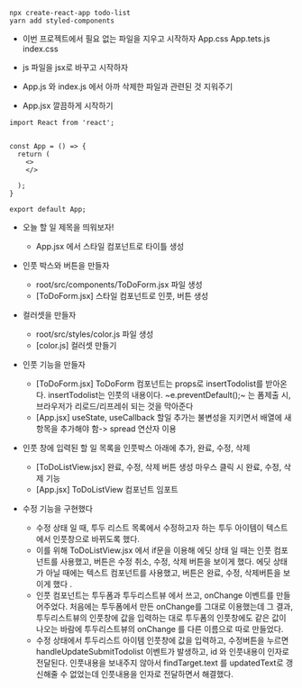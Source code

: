 ~~~
npx create-react-app todo-list
yarn add styled-components
~~~

- 이번 프로젝트에서 필요 없는 파일을 지우고 시작하자
App.css 
App.tets.js
index.css

- js 파일을 jsx로 바꾸고 시작하자
- App.js 와 index.js 에서 아까 삭제한 파일과 관련된 것 지워주기
- App.jsx 깔끔하게 시작하기
~~~
import React from 'react';


const App = () => {
  return (
    <>
    </>
  
  );
}

export default App;
~~~

- 오늘 할 일 제목을 띄워보자! 
    - App.jsx 에서 스타일 컴포넌트로 타이틀 생성

- 인풋 박스와 버튼을 만들자
    - root/src/components/ToDoForm.jsx 파일 생성
    - [ToDoForm.jsx] 스타일 컴포넌트로 인풋, 버튼 생성 

- 컬러셋을 만들자 
    - root/src/styles/color.js 파일 생성
    - [color.js] 컬러셋 만들기

- 인풋 기능을 만들자   
    - [ToDoForm.jsx] 
    ToDoForm 컴포넌트는 props로 insertTodolist를 받아온다. insertTodolist는 인풋의 내용이다.
    ~e.preventDefault();~ 는 폼제출 시, 브라우저가 리로드/리프레쉬 되는 것을 막아준다
    - [App.jsx]
    useState, useCallback 
    할일 추가는 불변성을 지키면서 배열에 새 항목을 추가해야 함-> spread 연산자 이용

- 인풋 창에 입력된 할 일 목록을 인풋박스 아래에 추가, 완료, 수정, 삭제 
    - [ToDoListView.jsx]
    완료, 수정, 삭제 버튼 생성
    마우스 클릭 시 완료, 수정, 삭제 기능 
    - [App.jsx]
    ToDoListView 컴포넌트 임포트

- 수정 기능을 구현했다
    - 수정 상태 일 때, 투두 리스트 목록에서 수정하고자 하는 투두 아이템이 텍스트에서 인풋창으로 바뀌도록 했다. 
    - 이를 위해 ToDoListView.jsx 에서 if문을 이용해 에딧 상태 일 때는 인풋 컴포넌트를 사용했고, 버튼은 수정 취소, 수정, 삭제 버튼을 보이게 했다. 에딧 상태가 아닐 때에는 텍스트 컴포넌트를 사용했고, 버튼은 완료, 수정, 삭제버튼을 보이게 했다 . 
    - 인풋 컴포넌트는 투두폼과 투두리스트뷰 에서 쓰고, onChange 이벤트를 만들어주었다. 처음에는 투두폼에서 만든 onChange를 그대로 이용했는데 그 결과, 투두리스트뷰의 인풋창에 값을 입력하는 대로 투두폼의 인풋창에도 같은 값이 나오는 바람에 투두리스트뷰의 onChange 를 다른 이름으로 따로 만들었다. 
    - 수정 상태에서 투두리스트 아이템 인풋창에 값을 입력하고, 수정버튼을 누르면 handleUpdateSubmitTodolist 이벤트가 발생하고, id 와 인풋내용이 인자로 전달된다. 인풋내용을 보내주지 않아서 findTarget.text 를 updatedText로 갱신해줄 수 없었는데 인풋내용을 인자로 전달하면서 해결했다.

    
